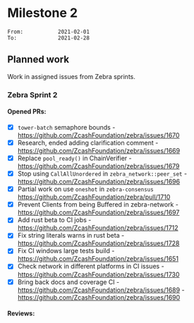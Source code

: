 # Milestone 2

```
From:           2021-02-01
To:             2021-02-28
```

## Planned work

Work in assigned issues from Zebra sprints. 

### Zebra Sprint 2

#### Opened PRs:

- [x] `tower-batch` semaphore bounds - https://github.com/ZcashFoundation/zebra/issues/1670
- [x] Research, ended adding clarification comment - https://github.com/ZcashFoundation/zebra/issues/1669
- [x] Replace `pool_ready()` in ChainVerifier - https://github.com/ZcashFoundation/zebra/issues/1679
- [x] Stop using `CallAllUnordered` in `zebra_network::peer_set` - https://github.com/ZcashFoundation/zebra/issues/1696
- [x] Partial work on use `oneshot` in `zebra-consensus` https://github.com/ZcashFoundation/zebra/pull/1710
- [x] Prevent Clients from being Buffered in zebra-network - https://github.com/ZcashFoundation/zebra/issues/1697
- [x] Add rust beta to CI jobs - https://github.com/ZcashFoundation/zebra/issues/1712
- [x] Fix string literals warns in rust beta - https://github.com/ZcashFoundation/zebra/issues/1728
- [x] Fix CI windows large tests build - https://github.com/ZcashFoundation/zebra/issues/1651
- [x] Check network in different platforms in CI issues - https://github.com/ZcashFoundation/zebra/issues/1730
- [x] Bring back docs and coverage CI - https://github.com/ZcashFoundation/zebra/issues/1689 - https://github.com/ZcashFoundation/zebra/issues/1690 

#### Reviews:

